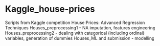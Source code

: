 # Kaggle_house-prices
Scripts from Kaggle competition House Prices: Advanced Regression Techniques
Houses_preprocessing1 - NA imputation, features engineering
Houses_preprocessing2 - dealing with categorical (including ordinal) variables, generation of dummies
Houses_ML and submission -  modelling
